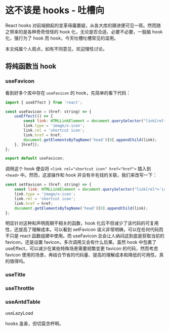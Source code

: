 # 这不该是 hooks - 吐槽向

React hooks 对前端掀起的变革毋庸置疑，从各大库的跟进便可见一斑。然而随之带来的是各种奇奇怪怪的 hook 化，无论是否合适、必要不必要，一股脑 hook 化，强行为了 hook 而 hook，今天吐槽吐槽常见的滥用。

本文纯属个人观点，如有不同意见，欢迎理性讨论。

## 将纯函数当 hook

### useFavicon

看到好多个库中存在 `useFavicon` 的 hook，先简单的看下代码：

```js
import { useEffect } from 'react';

const useFavicon = (href: string) => {
    useEffect(() => {
        const link: HTMLLinkElement = document.querySelector("link[rel*='icon']") || document.createElement('link');
        link.type = 'image/x-icon';
        link.rel = 'shortcut icon';
        link.href = href;
        document.getElementsByTagName('head')[0].appendChild(link);
    }, [href]);
};

export default useFavicon;
```

调用这个 hook 便会将 `<link rel="shortcut icon" href="href">` 插入到 `<head>` 中。然而，这波操作和 hook 并没有半毛钱的关联，我们来改写一下：

```js
const setFavicon = (href: string) => {
    const link: HTMLLinkElement = document.querySelector("link[rel*='icon']") || document.createElement('link');
    link.type = 'image/x-icon';
    link.rel = 'shortcut icon';
    link.href = href;
    document.getElementsByTagName('head')[0].appendChild(link);
};
```

明显针对这种和声明周期不相关的函数，hook 化后不但减少了该代码的可复用性，还提高了理解成本。可以看到 setFavicon 语义非常明确，可以在任何代码而不只是 react 函数组建中使用。而 useFavicon 总会让人纳闷这到底是获取当前的 favicon，还是设置 favicon，多次调用又会有什么后果。虽然 hook 中包裹了 useEffect，可以减少在某些特殊场景需要频繁变更 favicon 的代码，然而考虑 favicon 使用的场景，再结合节省的代码量、提高的理解成本和降低的可用性，真的值得吗。

### useTitle



### useThrottle

### useAntdTable

useLazyLoad


hooks 虽香，但切莫贪杯啊。